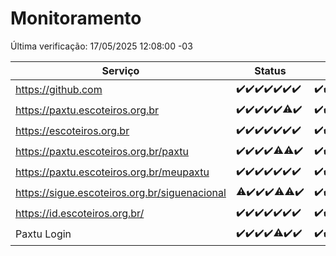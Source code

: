 # Monitoramento

Última verificação: 17/05/2025 12:08:00 -03

|Serviço|Status|Últimas 24h|
|---|---|---|
|https://github.com|<span title="2025-05-10: OK=23">✔️</span><span title="2025-05-11: OK=23">✔️</span><span title="2025-05-12: OK=23">✔️</span><span title="2025-05-13: OK=23">✔️</span><span title="2025-05-14: OK=23">✔️</span><span title="2025-05-15: OK=23">✔️</span><span title="2025-05-16: OK=14">✔️</span>|<span title="16/05/2025 12:09:00 -03 : 200">✔️</span><span title="16/05/2025 13:11:00 -03 : 200">✔️</span><span title="16/05/2025 14:07:00 -03 : 200">✔️</span><span title="16/05/2025 15:13:00 -03 : 200">✔️</span><span title="16/05/2025 16:07:00 -03 : 200">✔️</span><span title="16/05/2025 17:10:00 -03 : 200">✔️</span><span title="16/05/2025 18:08:00 -03 : 200">✔️</span><span title="16/05/2025 19:08:00 -03 : 200">✔️</span><span title="16/05/2025 20:09:00 -03 : 200">✔️</span><span title="16/05/2025 21:45:00 -03 : 200">✔️</span><span title="16/05/2025 23:24:00 -03 : 200">✔️</span><span title="17/05/2025 00:32:00 -03 : 200">✔️</span><span title="17/05/2025 01:11:00 -03 : 200">✔️</span><span title="17/05/2025 02:09:00 -03 : 200">✔️</span><span title="17/05/2025 03:12:00 -03 : 200">✔️</span><span title="17/05/2025 04:08:00 -03 : 200">✔️</span><span title="17/05/2025 05:11:00 -03 : 200">✔️</span><span title="17/05/2025 06:09:00 -03 : 200">✔️</span><span title="17/05/2025 07:08:00 -03 : 200">✔️</span><span title="17/05/2025 08:06:00 -03 : 200">✔️</span><span title="17/05/2025 09:15:00 -03 : 200">✔️</span><span title="17/05/2025 10:17:00 -03 : 200">✔️</span><span title="17/05/2025 11:07:00 -03 : 200">✔️</span><span title="17/05/2025 12:08:00 -03 : 200">✔️</span>|
|https://paxtu.escoteiros.org.br|<span title="2025-05-10: OK=23">✔️</span><span title="2025-05-11: OK=23">✔️</span><span title="2025-05-12: OK=23">✔️</span><span title="2025-05-13: OK=23">✔️</span><span title="2025-05-14: OK=23">✔️</span><span title="2025-05-15: OK=22, Falhas=1">⚠️</span><span title="2025-05-16: OK=14">✔️</span>|<span title="16/05/2025 12:09:00 -03 : 200">✔️</span><span title="16/05/2025 13:11:00 -03 : 200">✔️</span><span title="16/05/2025 14:07:00 -03 : 200">✔️</span><span title="16/05/2025 15:13:00 -03 : 200">✔️</span><span title="16/05/2025 16:07:00 -03 : 200">✔️</span><span title="16/05/2025 17:10:00 -03 : 200">✔️</span><span title="16/05/2025 18:08:00 -03 : 200">✔️</span><span title="16/05/2025 19:08:00 -03 : 200">✔️</span><span title="16/05/2025 20:09:00 -03 : 200">✔️</span><span title="16/05/2025 21:45:00 -03 : 200">✔️</span><span title="16/05/2025 23:24:00 -03 : 200">✔️</span><span title="17/05/2025 00:32:00 -03 : 200">✔️</span><span title="17/05/2025 01:11:00 -03 : 200">✔️</span><span title="17/05/2025 02:09:00 -03 : 200">✔️</span><span title="17/05/2025 03:12:00 -03 : 200">✔️</span><span title="17/05/2025 04:08:00 -03 : 200">✔️</span><span title="17/05/2025 05:11:00 -03 : 200">✔️</span><span title="17/05/2025 06:09:00 -03 : 200">✔️</span><span title="17/05/2025 07:08:00 -03 : 200">✔️</span><span title="17/05/2025 08:06:00 -03 : 200">✔️</span><span title="17/05/2025 09:15:00 -03 : 200">✔️</span><span title="17/05/2025 10:17:00 -03 : 200">✔️</span><span title="17/05/2025 11:07:00 -03 : 200">✔️</span><span title="17/05/2025 12:08:00 -03 : 200">✔️</span>|
|https://escoteiros.org.br|<span title="2025-05-10: OK=23">✔️</span><span title="2025-05-11: OK=23">✔️</span><span title="2025-05-12: OK=23">✔️</span><span title="2025-05-13: OK=23">✔️</span><span title="2025-05-14: OK=23">✔️</span><span title="2025-05-15: OK=23">✔️</span><span title="2025-05-16: OK=14">✔️</span>|<span title="16/05/2025 12:09:00 -03 : 200">✔️</span><span title="16/05/2025 13:11:00 -03 : 200">✔️</span><span title="16/05/2025 14:07:00 -03 : 200">✔️</span><span title="16/05/2025 15:13:00 -03 : 200">✔️</span><span title="16/05/2025 16:07:00 -03 : 200">✔️</span><span title="16/05/2025 17:10:00 -03 : 200">✔️</span><span title="16/05/2025 18:08:00 -03 : 200">✔️</span><span title="16/05/2025 19:08:00 -03 : 200">✔️</span><span title="16/05/2025 20:09:00 -03 : 200">✔️</span><span title="16/05/2025 21:45:00 -03 : 200">✔️</span><span title="16/05/2025 23:24:00 -03 : 200">✔️</span><span title="17/05/2025 00:32:00 -03 : 200">✔️</span><span title="17/05/2025 01:11:00 -03 : 200">✔️</span><span title="17/05/2025 02:09:00 -03 : 200">✔️</span><span title="17/05/2025 03:12:00 -03 : 200">✔️</span><span title="17/05/2025 04:08:00 -03 : 200">✔️</span><span title="17/05/2025 05:11:00 -03 : 200">✔️</span><span title="17/05/2025 06:09:00 -03 : 200">✔️</span><span title="17/05/2025 07:08:00 -03 : 200">✔️</span><span title="17/05/2025 08:06:00 -03 : 200">✔️</span><span title="17/05/2025 09:15:00 -03 : 200">✔️</span><span title="17/05/2025 10:17:00 -03 : 200">✔️</span><span title="17/05/2025 11:07:00 -03 : 200">✔️</span><span title="17/05/2025 12:08:00 -03 : 200">✔️</span>|
|https://paxtu.escoteiros.org.br/paxtu|<span title="2025-05-10: OK=23">✔️</span><span title="2025-05-11: OK=23">✔️</span><span title="2025-05-12: OK=23">✔️</span><span title="2025-05-13: OK=23">✔️</span><span title="2025-05-14: OK=22, Falhas=1">⚠️</span><span title="2025-05-15: OK=22, Falhas=1">⚠️</span><span title="2025-05-16: OK=14">✔️</span>|<span title="16/05/2025 12:09:00 -03 : 200">✔️</span><span title="16/05/2025 13:11:00 -03 : 200">✔️</span><span title="16/05/2025 14:07:00 -03 : 200">✔️</span><span title="16/05/2025 15:13:00 -03 : 200">✔️</span><span title="16/05/2025 16:07:00 -03 : 200">✔️</span><span title="16/05/2025 17:10:00 -03 : 200">✔️</span><span title="16/05/2025 18:08:00 -03 : 200">✔️</span><span title="16/05/2025 19:08:00 -03 : 200">✔️</span><span title="16/05/2025 20:09:00 -03 : 200">✔️</span><span title="16/05/2025 21:45:00 -03 : 200">✔️</span><span title="16/05/2025 23:24:00 -03 : 200">✔️</span><span title="17/05/2025 00:32:00 -03 : 200">✔️</span><span title="17/05/2025 01:11:00 -03 : 200">✔️</span><span title="17/05/2025 02:09:00 -03 : 200">✔️</span><span title="17/05/2025 03:12:00 -03 : 200">✔️</span><span title="17/05/2025 04:08:00 -03 : 200">✔️</span><span title="17/05/2025 05:11:00 -03 : 200">✔️</span><span title="17/05/2025 06:09:00 -03 : 200">✔️</span><span title="17/05/2025 07:08:00 -03 : 200">✔️</span><span title="17/05/2025 08:06:00 -03 : 200">✔️</span><span title="17/05/2025 09:15:00 -03 : 200">✔️</span><span title="17/05/2025 10:17:00 -03 : 200">✔️</span><span title="17/05/2025 11:07:00 -03 : 200">✔️</span><span title="17/05/2025 12:08:00 -03 : 200">✔️</span>|
|https://paxtu.escoteiros.org.br/meupaxtu|<span title="2025-05-10: OK=23">✔️</span><span title="2025-05-11: OK=23">✔️</span><span title="2025-05-12: OK=23">✔️</span><span title="2025-05-13: OK=23">✔️</span><span title="2025-05-14: OK=23">✔️</span><span title="2025-05-15: OK=23">✔️</span><span title="2025-05-16: OK=14">✔️</span>|<span title="16/05/2025 12:09:00 -03 : 200">✔️</span><span title="16/05/2025 13:11:00 -03 : 200">✔️</span><span title="16/05/2025 14:07:00 -03 : 200">✔️</span><span title="16/05/2025 15:13:00 -03 : 200">✔️</span><span title="16/05/2025 16:07:00 -03 : 200">✔️</span><span title="16/05/2025 17:10:00 -03 : 200">✔️</span><span title="16/05/2025 18:08:00 -03 : 200">✔️</span><span title="16/05/2025 19:08:00 -03 : 200">✔️</span><span title="16/05/2025 20:09:00 -03 : 200">✔️</span><span title="16/05/2025 21:45:00 -03 : 200">✔️</span><span title="16/05/2025 23:24:00 -03 : 200">✔️</span><span title="17/05/2025 00:32:00 -03 : 200">✔️</span><span title="17/05/2025 01:11:00 -03 : 200">✔️</span><span title="17/05/2025 02:09:00 -03 : 200">✔️</span><span title="17/05/2025 03:12:00 -03 : 200">✔️</span><span title="17/05/2025 04:08:00 -03 : 200">✔️</span><span title="17/05/2025 05:11:00 -03 : 200">✔️</span><span title="17/05/2025 06:09:00 -03 : 200">✔️</span><span title="17/05/2025 07:08:00 -03 : 200">✔️</span><span title="17/05/2025 08:06:00 -03 : 200">✔️</span><span title="17/05/2025 09:15:00 -03 : 200">✔️</span><span title="17/05/2025 10:17:00 -03 : 200">✔️</span><span title="17/05/2025 11:07:00 -03 : 200">✔️</span><span title="17/05/2025 12:08:00 -03 : 200">✔️</span>|
|https://sigue.escoteiros.org.br/siguenacional|<span title="2025-05-10: OK=22, Falhas=1">⚠️</span><span title="2025-05-11: OK=23">✔️</span><span title="2025-05-12: OK=23">✔️</span><span title="2025-05-13: OK=23">✔️</span><span title="2025-05-14: OK=22, Falhas=1">⚠️</span><span title="2025-05-15: OK=22, Falhas=1">⚠️</span><span title="2025-05-16: OK=14">✔️</span>|<span title="16/05/2025 12:09:00 -03 : 200">✔️</span><span title="16/05/2025 13:11:00 -03 : 200">✔️</span><span title="16/05/2025 14:07:00 -03 : 200">✔️</span><span title="16/05/2025 15:13:00 -03 : 200">✔️</span><span title="16/05/2025 16:07:00 -03 : 200">✔️</span><span title="16/05/2025 17:10:00 -03 : 200">✔️</span><span title="16/05/2025 18:08:00 -03 : 200">✔️</span><span title="16/05/2025 19:08:00 -03 : 200">✔️</span><span title="16/05/2025 20:09:00 -03 : 200">✔️</span><span title="16/05/2025 21:45:00 -03 : 200">✔️</span><span title="16/05/2025 23:24:00 -03 : 200">✔️</span><span title="17/05/2025 00:32:00 -03 : 200">✔️</span><span title="17/05/2025 01:11:00 -03 : 200">✔️</span><span title="17/05/2025 02:09:00 -03 : 200">✔️</span><span title="17/05/2025 03:12:00 -03 : 200">✔️</span><span title="17/05/2025 04:08:00 -03 : 200">✔️</span><span title="17/05/2025 05:11:00 -03 : 200">✔️</span><span title="17/05/2025 06:09:00 -03 : 200">✔️</span><span title="17/05/2025 07:08:00 -03 : 200">✔️</span><span title="17/05/2025 08:06:00 -03 : 200">✔️</span><span title="17/05/2025 09:15:00 -03 : 200">✔️</span><span title="17/05/2025 10:17:00 -03 : 200">✔️</span><span title="17/05/2025 11:07:00 -03 : 200">✔️</span><span title="17/05/2025 12:08:00 -03 : 200">✔️</span>|
|https://id.escoteiros.org.br/|<span title="2025-05-10: OK=23">✔️</span><span title="2025-05-11: OK=23">✔️</span><span title="2025-05-12: OK=23">✔️</span><span title="2025-05-13: OK=23">✔️</span><span title="2025-05-14: OK=23">✔️</span><span title="2025-05-15: OK=23">✔️</span><span title="2025-05-16: OK=14">✔️</span>|<span title="16/05/2025 12:09:00 -03 : 200">✔️</span><span title="16/05/2025 13:11:00 -03 : 200">✔️</span><span title="16/05/2025 14:07:00 -03 : 200">✔️</span><span title="16/05/2025 15:13:00 -03 : 200">✔️</span><span title="16/05/2025 16:07:00 -03 : 200">✔️</span><span title="16/05/2025 17:10:00 -03 : 200">✔️</span><span title="16/05/2025 18:08:00 -03 : 200">✔️</span><span title="16/05/2025 19:08:00 -03 : 200">✔️</span><span title="16/05/2025 20:09:00 -03 : 200">✔️</span><span title="16/05/2025 21:45:00 -03 : 200">✔️</span><span title="16/05/2025 23:24:00 -03 : 200">✔️</span><span title="17/05/2025 00:32:00 -03 : 200">✔️</span><span title="17/05/2025 01:11:00 -03 : 200">✔️</span><span title="17/05/2025 02:09:00 -03 : 200">✔️</span><span title="17/05/2025 03:12:00 -03 : 200">✔️</span><span title="17/05/2025 04:08:00 -03 : 200">✔️</span><span title="17/05/2025 05:11:00 -03 : 200">✔️</span><span title="17/05/2025 06:09:00 -03 : 200">✔️</span><span title="17/05/2025 07:08:00 -03 : 200">✔️</span><span title="17/05/2025 08:06:00 -03 : 200">✔️</span><span title="17/05/2025 09:15:00 -03 : 200">✔️</span><span title="17/05/2025 10:17:00 -03 : 200">✔️</span><span title="17/05/2025 11:07:00 -03 : 200">✔️</span><span title="17/05/2025 12:08:00 -03 : 200">✔️</span>|
|Paxtu Login|<span title="2025-05-10: OK=23">✔️</span><span title="2025-05-11: OK=23">✔️</span><span title="2025-05-12: OK=23">✔️</span><span title="2025-05-13: OK=23">✔️</span><span title="2025-05-14: OK=22, Falhas=1">⚠️</span><span title="2025-05-15: OK=23">✔️</span><span title="2025-05-16: OK=14">✔️</span>|<span title="16/05/2025 12:09:00 -03 : 200">✔️</span><span title="16/05/2025 13:11:00 -03 : 200">✔️</span><span title="16/05/2025 14:07:00 -03 : 200">✔️</span><span title="16/05/2025 15:13:00 -03 : 200">✔️</span><span title="16/05/2025 16:07:00 -03 : 200">✔️</span><span title="16/05/2025 17:10:00 -03 : 200">✔️</span><span title="16/05/2025 18:08:00 -03 : 200">✔️</span><span title="16/05/2025 19:08:00 -03 : 200">✔️</span><span title="16/05/2025 20:09:00 -03 : 200">✔️</span><span title="16/05/2025 21:45:00 -03 : 200">✔️</span><span title="16/05/2025 23:24:00 -03 : 200">✔️</span><span title="17/05/2025 00:32:00 -03 : 200">✔️</span><span title="17/05/2025 01:11:00 -03 : 200">✔️</span><span title="17/05/2025 02:09:00 -03 : 200">✔️</span><span title="17/05/2025 03:12:00 -03 : 200">✔️</span><span title="17/05/2025 04:08:00 -03 : 200">✔️</span><span title="17/05/2025 05:11:00 -03 : 200">✔️</span><span title="17/05/2025 06:09:00 -03 : 200">✔️</span><span title="17/05/2025 07:08:00 -03 : 200">✔️</span><span title="17/05/2025 08:06:00 -03 : 200">✔️</span><span title="17/05/2025 09:15:00 -03 : 200">✔️</span><span title="17/05/2025 10:17:00 -03 : 200">✔️</span><span title="17/05/2025 11:07:00 -03 : 200">✔️</span><span title="17/05/2025 12:08:00 -03 : 200">✔️</span>|
